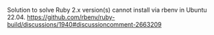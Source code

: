 Solution to solve Ruby 2.x version(s) cannot install via rbenv in Ubuntu 22.04.
https://github.com/rbenv/ruby-build/discussions/1940#discussioncomment-2663209
